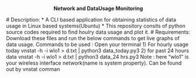 <p align="center">
  <b> Network and DataUsage Monitoring </b>
</p>
# Description:
* A CLI based application for obtaining statistics of data usage in Linux based systems(Ubuntu)
* This repository consits of python source codes required to find houlry data usage and plot it.
# Requirements:
Download these files and run the below commands to get live graphs of data usage. 
Commands to be used : Open your terminal 
1) For hourly usage today vnstat -h -i wlo1 > d.txt | python3 data_today.py3 
2) for past 24 hours data vnstat -h -i wlo1 > d.txt | python3 data_24 hrs.py3 
Note : here “wlo1” is your wireless interface network(name is system property). Can be found out by vnstat comman

